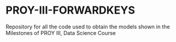 # PROY-III-FORWARDKEYS
Repository for all the code used to obtain the models shown in the Milestones of PROY III, Data Science Course
